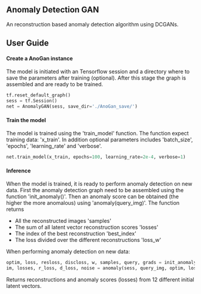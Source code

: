 ## Anomaly Detection GAN  
An reconstruction based anomaly detection algorithm using DCGANs.

## User Guide 

#### Create a AnoGan instance
The model is initiated with an Tensorflow session and a directory where to save the parameters after training (optional). After this stage the graph is assembled and are ready to be trained.
```python
tf.reset_default_graph()
sess = tf.Session()
net = AnomalyGAN(sess, save_dir='./AnoGan_save/')
```
#### Train the model
The model is trained using the 'train_model' function. The function expect training data: 'x_train'. In addition optional parameters includes 'batch_size', 'epochs', 'learning_rate' and 'verbose'.
```python
net.train_model(x_train, epochs=100, learning_rate=2e-4, verbose=1)
```

#### Inference
When the model is trained, it is ready to perform anomaly detection on new data. First the anomaly detection graph need to be assembled using the function 'init_anomaly()'. Then an anomaly score can be obtained (the higher the more anomalous) using 'anomaly(query_img)'. The function returns
* All the reconstructed images 'samples'
* The sum of all latent vector reconstruction scores 'losses'
* The index of the best reconstruction 'best_index'
* The loss divided over the different reconstructions 'loss_w'

When performing anomaly detection on new data:
```python
optim, loss, resloss, discloss, w, samples, query, grads = init_anomaly(sess, net)
im, losses, r_loss, d_loss, noise = anomaly(sess, query_img, optim, loss, resloss, discloss, w, query)
```
Returns reconstructions and anomaly scores (losses) from 12 different initial latent vectors.
